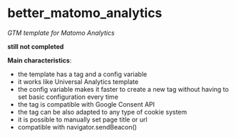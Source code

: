 # better_matomo_analytics
 *GTM template for Matomo Analytics*

**still not completed**

**Main characteristics**:
* the template has a tag and a config variable
* it works like Universal Analytics template
* the config variable makes it faster to create a new tag without having to set basic configuration every time
* the tag is compatible with Google Consent API
* the tag can be also adapted to any type of cookie system
* it is possible to manually set page title or url
* compatible with navigator.sendBeacon()
